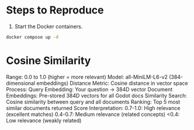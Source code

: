 # Steps to Reproduce

1. Start the Docker containers.
```bash
docker compose up -d
```

# Cosine Similarity
Range: 0.0 to 1.0 (higher = more relevant)
Model: all-MiniLM-L6-v2 (384-dimensional embeddings)
Distance Metric: Cosine distance in vector space
Process:
Query Embedding: Your question → 384D vector
Document Embeddings: Pre-stored 384D vectors for all Godot docs
Similarity Search: Cosine similarity between query and all documents
Ranking: Top 5 most similar documents returned
Score Interpretation:
0.7-1.0: High relevance (excellent matches)
0.4-0.7: Medium relevance (related concepts)
<0.4: Low relevance (weakly related)
